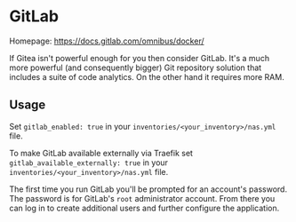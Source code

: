 # GitLab

Homepage: <https://docs.gitlab.com/omnibus/docker/>

If Gitea isn't powerful enough for you then consider GitLab. It's a much more powerful (and consequently bigger) Git repository solution that includes a suite of code analytics. On the other hand it requires more RAM.

## Usage

Set `gitlab_enabled: true` in your `inventories/<your_inventory>/nas.yml` file.

To make GitLab available externally via Traefik set `gitlab_available_externally: true` in your `inventories/<your_inventory>/nas.yml` file.

The first time you run GitLab you'll be prompted for an account's password. The password is for GitLab's `root` administrator account. From there you can log in to create additional users and further configure the application.

